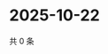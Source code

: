 # 2025-10-22

共 0 条

<!-- BEGIN ZHIHUQUESTIONS -->
<!-- 最后更新时间 Wed Oct 22 2025 23:11:32 GMT+0800 (China Standard Time) -->

<!-- END ZHIHUQUESTIONS -->
